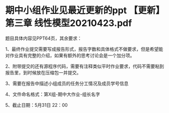 # 期中小组作业见最近更新的ppt  【更新】第三章 线性模型20210423.pdf

题目具体内容见PPT64页，其余要求：

1、最终作业提交需要写成报告形式，报告字数和具体格式不做要求，但是希望能对作业具有完整的介绍，如果有额外的思考讨论会是一个加分项。

2、附带提交的还有源程序代码，需要有注释类似平时作业要求，代码不需要粘到报告里，到时候放在压缩包一并提交。

3、需要在报告中描述小组成员的任务分工情况及成员学号信息

4、文件命名格式：第X组-期中大作业-组长名字

5、截止日期：5月31日 22：00
